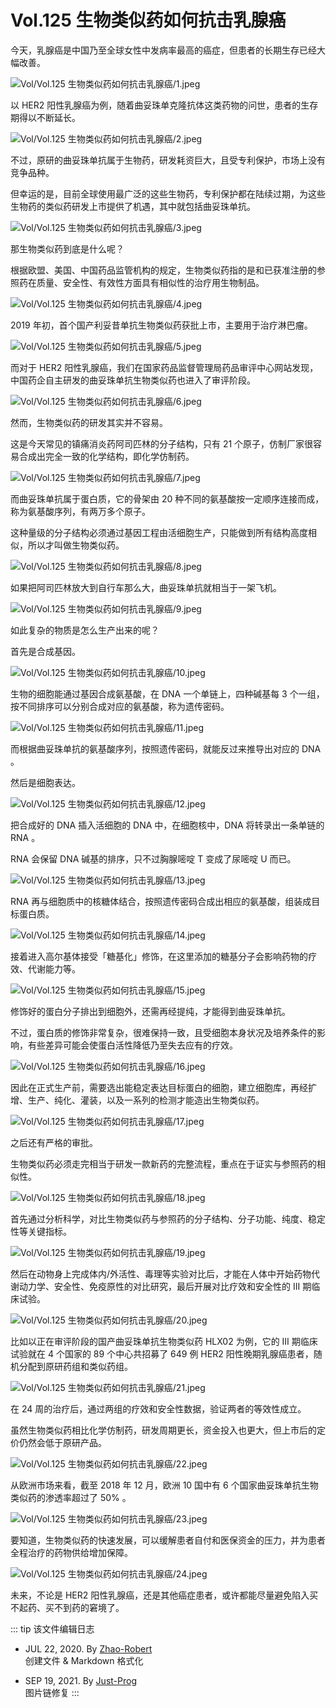 # Vol.125 生物类似药如何抗击乳腺癌

今天，乳腺癌是中国乃至全球女性中发病率最高的癌症，但患者的长期生存已经大幅改善。

![Vol/Vol.125 生物类似药如何抗击乳腺癌/1.jpeg](https://cdn.jsdelivr.net/gh/ipaperclip-icu/static/image/文字稿/Vol/Vol.125%20生物类似药如何抗击乳腺癌/1.jpeg)

以 HER2 阳性乳腺癌为例，随着曲妥珠单克隆抗体这类药物的问世，患者的生存期得以不断延长。

![Vol/Vol.125 生物类似药如何抗击乳腺癌/2.jpeg](https://cdn.jsdelivr.net/gh/ipaperclip-icu/static/image/文字稿/Vol/Vol.125%20生物类似药如何抗击乳腺癌/2.jpeg)

不过，原研的曲妥珠单抗属于生物药，研发耗资巨大，且受专利保护，市场上没有竞争品种。

但幸运的是，目前全球使用最广泛的这些生物药，专利保护都在陆续过期，为这些生物药的类似药研发上市提供了机遇，其中就包括曲妥珠单抗。

![Vol/Vol.125 生物类似药如何抗击乳腺癌/3.jpeg](https://cdn.jsdelivr.net/gh/ipaperclip-icu/static/image/文字稿/Vol/Vol.125%20生物类似药如何抗击乳腺癌/3.jpeg)

那生物类似药到底是什么呢？

根据欧盟、美国、中国药品监管机构的规定，生物类似药指的是和已获准注册的参照药在质量、安全性、有效性方面具有相似性的治疗用生物制品。

![Vol/Vol.125 生物类似药如何抗击乳腺癌/4.jpeg](https://cdn.jsdelivr.net/gh/ipaperclip-icu/static/image/文字稿/Vol/Vol.125%20生物类似药如何抗击乳腺癌/4.jpeg)

2019 年初，首个国产利妥昔单抗生物类似药获批上市，主要用于治疗淋巴瘤。

![Vol/Vol.125 生物类似药如何抗击乳腺癌/5.jpeg](https://cdn.jsdelivr.net/gh/ipaperclip-icu/static/image/文字稿/Vol/Vol.125%20生物类似药如何抗击乳腺癌/5.jpeg)

而对于 HER2 阳性乳腺癌，我们在国家药品监督管理局药品审评中心网站发现，中国药企自主研发的曲妥珠单抗生物类似药也进入了审评阶段。

![Vol/Vol.125 生物类似药如何抗击乳腺癌/6.jpeg](https://cdn.jsdelivr.net/gh/ipaperclip-icu/static/image/文字稿/Vol/Vol.125%20生物类似药如何抗击乳腺癌/6.jpeg)

然而，生物类似药的研发其实并不容易。

这是今天常见的镇痛消炎药阿司匹林的分子结构，只有 21 个原子，仿制厂家很容易合成出完全一致的化学结构，即化学仿制药。

![Vol/Vol.125 生物类似药如何抗击乳腺癌/7.jpeg](https://cdn.jsdelivr.net/gh/ipaperclip-icu/static/image/文字稿/Vol/Vol.125%20生物类似药如何抗击乳腺癌/7.jpeg)

而曲妥珠单抗属于蛋白质，它的骨架由 20 种不同的氨基酸按一定顺序连接而成，称为氨基酸序列，有两万多个原子。

这种量级的分子结构必须通过基因工程由活细胞生产，只能做到所有结构高度相似，所以才叫做生物类似药。

![Vol/Vol.125 生物类似药如何抗击乳腺癌/8.jpeg](https://cdn.jsdelivr.net/gh/ipaperclip-icu/static/image/文字稿/Vol/Vol.125%20生物类似药如何抗击乳腺癌/8.jpeg)

如果把阿司匹林放大到自行车那么大，曲妥珠单抗就相当于一架飞机。

![Vol/Vol.125 生物类似药如何抗击乳腺癌/9.jpeg](https://cdn.jsdelivr.net/gh/ipaperclip-icu/static/image/文字稿/Vol/Vol.125%20生物类似药如何抗击乳腺癌/9.jpeg)

如此复杂的物质是怎么生产出来的呢？

首先是合成基因。

![Vol/Vol.125 生物类似药如何抗击乳腺癌/10.jpeg](https://cdn.jsdelivr.net/gh/ipaperclip-icu/static/image/文字稿/Vol/Vol.125%20生物类似药如何抗击乳腺癌/10.jpeg)

生物的细胞能通过基因合成氨基酸，在 DNA 一个单链上，四种碱基每 3 个一组，按不同排序可以分别合成对应的氨基酸，称为遗传密码。

![Vol/Vol.125 生物类似药如何抗击乳腺癌/11.jpeg](https://cdn.jsdelivr.net/gh/ipaperclip-icu/static/image/文字稿/Vol/Vol.125%20生物类似药如何抗击乳腺癌/11.jpeg)

而根据曲妥珠单抗的氨基酸序列，按照遗传密码，就能反过来推导出对应的 DNA 。

然后是细胞表达。

![Vol/Vol.125 生物类似药如何抗击乳腺癌/12.jpeg](https://cdn.jsdelivr.net/gh/ipaperclip-icu/static/image/文字稿/Vol/Vol.125%20生物类似药如何抗击乳腺癌/12.jpeg)

把合成好的 DNA 插入活细胞的 DNA 中，在细胞核中，DNA 将转录出一条单链的 RNA 。

RNA 会保留 DNA 碱基的排序，只不过胸腺嘧啶 T 变成了尿嘧啶 U 而已。

![Vol/Vol.125 生物类似药如何抗击乳腺癌/13.jpeg](https://cdn.jsdelivr.net/gh/ipaperclip-icu/static/image/文字稿/Vol/Vol.125%20生物类似药如何抗击乳腺癌/13.jpeg)

RNA 再与细胞质中的核糖体结合，按照遗传密码合成出相应的氨基酸，组装成目标蛋白质。

![Vol/Vol.125 生物类似药如何抗击乳腺癌/14.jpeg](https://cdn.jsdelivr.net/gh/ipaperclip-icu/static/image/文字稿/Vol/Vol.125%20生物类似药如何抗击乳腺癌/14.jpeg)

接着进入高尔基体接受「糖基化」修饰，在这里添加的糖基分子会影响药物的疗效、代谢能力等。

![Vol/Vol.125 生物类似药如何抗击乳腺癌/15.jpeg](https://cdn.jsdelivr.net/gh/ipaperclip-icu/static/image/文字稿/Vol/Vol.125%20生物类似药如何抗击乳腺癌/15.jpeg)

修饰好的蛋白分子排出到细胞外，还需再经提纯，才能得到曲妥珠单抗。

不过，蛋白质的修饰非常复杂，很难保持一致，且受细胞本身状况及培养条件的影响，有些差异可能会使蛋白活性降低乃至失去应有的疗效。

![Vol/Vol.125 生物类似药如何抗击乳腺癌/16.jpeg](https://cdn.jsdelivr.net/gh/ipaperclip-icu/static/image/文字稿/Vol/Vol.125%20生物类似药如何抗击乳腺癌/16.jpeg)

因此在正式生产前，需要选出能稳定表达目标蛋白的细胞，建立细胞库，再经扩增、生产、纯化、灌装，以及一系列的检测才能造出生物类似药。

![Vol/Vol.125 生物类似药如何抗击乳腺癌/17.jpeg](https://cdn.jsdelivr.net/gh/ipaperclip-icu/static/image/文字稿/Vol/Vol.125%20生物类似药如何抗击乳腺癌/17.jpeg)

之后还有严格的审批。

生物类似药必须走完相当于研发一款新药的完整流程，重点在于证实与参照药的相似性。

![Vol/Vol.125 生物类似药如何抗击乳腺癌/18.jpeg](https://cdn.jsdelivr.net/gh/ipaperclip-icu/static/image/文字稿/Vol/Vol.125%20生物类似药如何抗击乳腺癌/18.jpeg)

首先通过分析科学，对比生物类似药与参照药的分子结构、分子功能、纯度、稳定性等关键指标。

![Vol/Vol.125 生物类似药如何抗击乳腺癌/19.jpeg](https://cdn.jsdelivr.net/gh/ipaperclip-icu/static/image/文字稿/Vol/Vol.125%20生物类似药如何抗击乳腺癌/19.jpeg)

然后在动物身上完成体内/外活性、毒理等实验对比后，才能在人体中开始药物代谢动力学、安全性、免疫原性的对比研究，最后开展对比疗效和安全性的 III 期临床试验。

![Vol/Vol.125 生物类似药如何抗击乳腺癌/20.jpeg](https://cdn.jsdelivr.net/gh/ipaperclip-icu/static/image/文字稿/Vol/Vol.125%20生物类似药如何抗击乳腺癌/20.jpeg)

比如以正在审评阶段的国产曲妥珠单抗生物类似药 HLX02 为例，它的 III 期临床试验就在 4 个国家的 89 个中心共招募了 649 例 HER2 阳性晚期乳腺癌患者，随机分配到原研药组和类似药组。

![Vol/Vol.125 生物类似药如何抗击乳腺癌/21.jpeg](https://cdn.jsdelivr.net/gh/ipaperclip-icu/static/image/文字稿/Vol/Vol.125%20生物类似药如何抗击乳腺癌/21.jpeg)

在 24 周的治疗后，通过两组的疗效和安全性数据，验证两者的等效性成立。

虽然生物类似药相比化学仿制药，研发周期更长，资金投入也更大，但上市后的定价仍然会低于原研产品。

![Vol/Vol.125 生物类似药如何抗击乳腺癌/22.jpeg](https://cdn.jsdelivr.net/gh/ipaperclip-icu/static/image/文字稿/Vol/Vol.125%20生物类似药如何抗击乳腺癌/22.jpeg)

从欧洲市场来看，截至 2018 年 12 月，欧洲 10 国中有 6 个国家曲妥珠单抗生物类似药的渗透率超过了 50% 。

![Vol/Vol.125 生物类似药如何抗击乳腺癌/23.jpeg](https://cdn.jsdelivr.net/gh/ipaperclip-icu/static/image/文字稿/Vol/Vol.125%20生物类似药如何抗击乳腺癌/23.jpeg)

要知道，生物类似药的快速发展，可以缓解患者自付和医保资金的压力，并为患者全程治疗的药物供给增加保障。

![Vol/Vol.125 生物类似药如何抗击乳腺癌/24.jpeg](https://cdn.jsdelivr.net/gh/ipaperclip-icu/static/image/文字稿/Vol/Vol.125%20生物类似药如何抗击乳腺癌/24.jpeg)

未来，不论是 HER2 阳性乳腺癌，还是其他癌症患者，或许都能尽量避免陷入买不起药、买不到药的窘境了。

::: tip 该文件编辑日志

- JUL 22, 2020. By [Zhao-Robert](https://github.com/Zhao-Robert)  
创建文件 & Markdown 格式化

- SEP 19, 2021. By [Just-Prog](https://github.com/Just-Prog)  
图片链修复
:::
